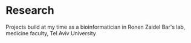 # Research
Projects build at my time as a bioinformatician in Ronen Zaidel Bar's lab, medicine faculty, Tel Aviv University
